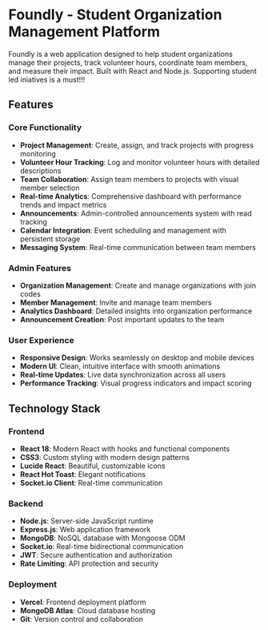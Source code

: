 # Foundly - Student Organization Management Platform

Foundly is a  web application designed to help student organizations manage their projects, track volunteer hours, coordinate team members, and measure their impact. Built with React and Node.js. Supporting student led iniatives is a must!!!

## Features

### Core Functionality
- **Project Management**: Create, assign, and track projects with progress monitoring
- **Volunteer Hour Tracking**: Log and monitor volunteer hours with detailed descriptions
- **Team Collaboration**: Assign team members to projects with visual member selection
- **Real-time Analytics**: Comprehensive dashboard with performance trends and impact metrics
- **Announcements**: Admin-controlled announcements system with read tracking
- **Calendar Integration**: Event scheduling and management with persistent storage
- **Messaging System**: Real-time communication between team members

### Admin Features
- **Organization Management**: Create and manage organizations with join codes
- **Member Management**: Invite and manage team members
- **Analytics Dashboard**: Detailed insights into organization performance
- **Announcement Creation**: Post important updates to the team

### User Experience
- **Responsive Design**: Works seamlessly on desktop and mobile devices
- **Modern UI**: Clean, intuitive interface with smooth animations
- **Real-time Updates**: Live data synchronization across all users
- **Performance Tracking**: Visual progress indicators and impact scoring

## Technology Stack

### Frontend
- **React 18**: Modern React with hooks and functional components
- **CSS3**: Custom styling with modern design patterns
- **Lucide React**: Beautiful, customizable icons
- **React Hot Toast**: Elegant notifications
- **Socket.io Client**: Real-time communication

### Backend
- **Node.js**: Server-side JavaScript runtime
- **Express.js**: Web application framework
- **MongoDB**: NoSQL database with Mongoose ODM
- **Socket.io**: Real-time bidirectional communication
- **JWT**: Secure authentication and authorization
- **Rate Limiting**: API protection and security

### Deployment
- **Vercel**: Frontend deployment platform
- **MongoDB Atlas**: Cloud database hosting
- **Git**: Version control and collaboration
